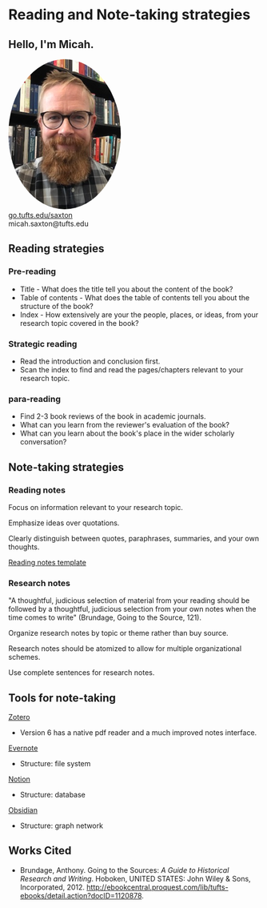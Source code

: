 # Reading and Note-taking strategies


## Hello, I'm Micah.
<img src="./images/saxton_profile.jpg" height=300 style="border-radius: 50%">
<br>
<a href = "https://go.tufts.edu/saxton" target="_blank">go.tufts.edu/saxton</a> 
<br> 
micah.saxton@tufts.edu


## Reading strategies

### Pre-reading
* Title - What does the title tell you about the content of the book?
* Table of contents - What does the table of contents tell you about the structure of the book?
* Index - How extensively are your the people, places, or ideas, from your research topic covered in the book?

### Strategic reading
* Read the introduction and conclusion first.
* Scan the index to find and read the pages/chapters relevant to your research topic.

### para-reading
* Find 2-3 book reviews of the book in academic journals.
* What can you learn from the reviewer's evaluation of the book?
* What can you learn about the book's place in the wider scholarly conversation?


## Note-taking strategies

### Reading notes

Focus on information relevant to your research topic.

Emphasize ideas over quotations.

Clearly distinguish between quotes, paraphrases, summaries, and your own thoughts.

[Reading notes template](https://msaxton.notion.site/Reading-Notes-Template-94be8f3b1a064b7d9ce7319953c5d551)

### Research notes

"A thoughtful, judicious selection of material from your reading should be followed by a thoughtful, judicious selection from your own notes when the time comes to write" (Brundage, Going to the Source, 121).

Organize research notes by topic or theme rather than buy source.

Research notes should be atomized to allow for multiple organizational schemes.

Use complete sentences for research notes.


## Tools for note-taking

[Zotero](https://www.zotero.org/)
*   Version 6 has a native pdf reader and a much improved notes interface.

[Evernote](https://evernote.com/?b=2022-fall-initial-inline-variant-b)
* Structure: file system

[Notion](https://www.notion.so/product)
* Structure: database

[Obsidian](https://obsidian.md/)
* Structure: graph network

## Works Cited

* Brundage, Anthony. Going to the Sources: _A Guide to Historical Research and Writing_. Hoboken, UNITED STATES: John Wiley & Sons, Incorporated, 2012. http://ebookcentral.proquest.com/lib/tufts-ebooks/detail.action?docID=1120878.